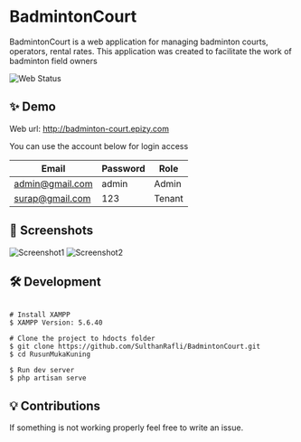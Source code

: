 # BadmintonCourt

BadmintonCourt is a web application for managing badminton courts, operators, rental rates.
This application was created to facilitate the work of badminton field owners

![Web Status](https://img.shields.io/website.svg?url=http://badminton-court.epizy.com&style=for-the-badge)

## ✨ Demo
Web url: http://badminton-court.epizy.com

You can use the account below for login access

| Email  | Password  | Role   |
| --------- | --------- | ------ |
| admin@gmail.com    | admin     | Admin  |
| surap@gmail.com | 123       | Tenant |

## 📸 Screenshots

![Screenshot1](https://cdn.discordapp.com/attachments/626766421086568448/983371662571479040/Web_capture_6-6-2022_21513_badminton-court.epizy.com.jpeg)
![Screenshot2](https://cdn.discordapp.com/attachments/626766421086568448/983371662315630622/Web_capture_6-6-2022_21634_badminton-court.epizy.com.jpeg)

## 🛠️ Development

```

# Install XAMPP
$ XAMPP Version: 5.6.40

# Clone the project to hdocts folder
$ git clone https://github.com/SulthanRafli/BadmintonCourt.git
$ cd RusunMukaKuning

$ Run dev server
$ php artisan serve
```

## 💡 Contributions 

If something is not working properly feel free to write an issue.
